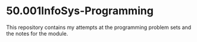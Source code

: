 # 50.001InfoSys-Programming
This repository contains my attempts at the programming problem sets and the notes for the module.
